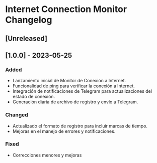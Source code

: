 # Internet Connection Monitor Changelog

## [Unreleased]

## [1.0.0] - 2023-05-25
### Added
- Lanzamiento inicial de Monitor de Conexión a Internet.
- Funcionalidad de ping para verificar la conexión a Internet.
- Integración de notificaciones de Telegram para actualizaciones del estado de conexión.
- Generación diaria de archivo de registro y envío a Telegram.

### Changed
- Actualizado el formato de registro para incluir marcas de tiempo.
- Mejoras en el manejo de errores y notificaciones.

### Fixed
- Correcciones menores y mejoras
